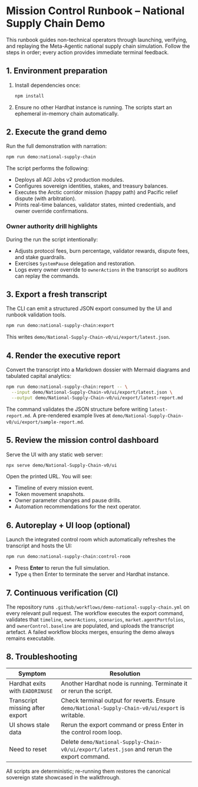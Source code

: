 # Mission Control Runbook – National Supply Chain Demo

This runbook guides non-technical operators through launching, verifying, and
replaying the Meta-Agentic national supply chain simulation. Follow the steps in
order; every action provides immediate terminal feedback.

## 1. Environment preparation

1. Install dependencies once:
   ```bash
   npm install
   ```
2. Ensure no other Hardhat instance is running. The scripts start an ephemeral
   in-memory chain automatically.

## 2. Execute the grand demo

Run the full demonstration with narration:
```bash
npm run demo:national-supply-chain
```
The script performs the following:
- Deploys all AGI Jobs v2 production modules.
- Configures sovereign identities, stakes, and treasury balances.
- Executes the Arctic corridor mission (happy path) and Pacific relief dispute
  (with arbitration).
- Prints real-time balances, validator states, minted credentials, and owner
  override confirmations.

### Owner authority drill highlights

During the run the script intentionally:
- Adjusts protocol fees, burn percentage, validator rewards, dispute fees, and
  stake guardrails.
- Exercises `SystemPause` delegation and restoration.
- Logs every owner override to `ownerActions` in the transcript so auditors can
  replay the commands.

## 3. Export a fresh transcript

The CLI can emit a structured JSON export consumed by the UI and runbook
validation tools.
```bash
npm run demo:national-supply-chain:export
```
This writes `demo/National-Supply-Chain-v0/ui/export/latest.json`.

## 4. Render the executive report

Convert the transcript into a Markdown dossier with Mermaid diagrams and
tabulated capital analytics:
```bash
npm run demo:national-supply-chain:report -- \
  --input demo/National-Supply-Chain-v0/ui/export/latest.json \
  --output demo/National-Supply-Chain-v0/ui/export/latest-report.md
```
The command validates the JSON structure before writing
`latest-report.md`. A pre-rendered example lives at
`demo/National-Supply-Chain-v0/ui/export/sample-report.md`.

## 5. Review the mission control dashboard

Serve the UI with any static web server:
```bash
npx serve demo/National-Supply-Chain-v0/ui
```
Open the printed URL. You will see:
- Timeline of every mission event.
- Token movement snapshots.
- Owner parameter changes and pause drills.
- Automation recommendations for the next operator.

## 6. Autoreplay + UI loop (optional)

Launch the integrated control room which automatically refreshes the transcript
and hosts the UI:
```bash
npm run demo:national-supply-chain:control-room
```
- Press **Enter** to rerun the full simulation.
- Type `q` then Enter to terminate the server and Hardhat instance.

## 7. Continuous verification (CI)

The repository runs `.github/workflows/demo-national-supply-chain.yml` on every
relevant pull request. The workflow executes the export command, validates that
`timeline`, `ownerActions`, `scenarios`, `market.agentPortfolios`, and
`ownerControl.baseline` are populated, and uploads the transcript artefact. A
failed workflow blocks merges, ensuring the demo always remains executable.

## 8. Troubleshooting

| Symptom | Resolution |
| --- | --- |
| Hardhat exits with `EADDRINUSE` | Another Hardhat node is running. Terminate it or rerun the script. |
| Transcript missing after export | Check terminal output for reverts. Ensure `demo/National-Supply-Chain-v0/ui/export` is writable. |
| UI shows stale data | Rerun the export command or press Enter in the control room loop. |
| Need to reset | Delete `demo/National-Supply-Chain-v0/ui/export/latest.json` and rerun the export command. |

All scripts are deterministic; re-running them restores the canonical sovereign
state showcased in the walkthrough.

